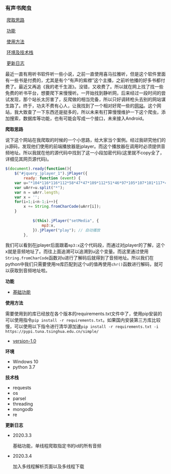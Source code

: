 ### 有声书爬虫

​	[爬取思路](#a)

​	[功能](#b)

​	[使用方法](#c)

​	[环境及技术栈](#d)

​	[更新日志](#e)

​	最近一直有用听书软件听一些小说，之前一直使用喜马拉雅听，但是这个软件里面有一些书是付费的，尤其是有个“有声的紫襟”这个主播，之前听他播的好多书都付费了。最近又再追《我的老千生涯》。没错，又收费了。所以就在网上找了找一些免费的听书平台，想要爬下来慢慢听。一开始找到静听网，后来经过一段时间的尝试发现，那个站长太厉害了，反爬做的相当完备，所以只好调转枪头去别的网站谋生路了。终于，功夫不费有心人，让我找到了一个相对好爬一些的[网站](https://www.ishuyin.com)。这个网站，我大致查了一下东西还是挺多的，所以未来有打算慢慢维护一下这个爬虫，添加搜索，数据库等功能，也有可能会写成一个接口，未来接入Android。

 <a id="a">**爬取思路**</a>

​	说下这个网站在我爬取的时候的一个小思路，给大家当个案例。经过我研究他们的js源码，发现他们使用的前端播放器是jplayer。而这个播放器在调用时必须提供音频地址。所以我就在他的源代码中找到了这一小段加密代码(这里就不copy全了，详细见其网页源代码)。

```js
$(document).ready(function(){ 
    $("#jquery_jplayer_1").jPlayer({ 
        ready: function (event) { 
    var u="*104*116*116*112*58*47*47*109*112*51*46*97*105*107*101*117*46*99*111*109*47*50*51*55*51*54*47*50*46*109*112*51*";
	var uArr=u.split("*");
	var n = uArr.length;
	var x = '';
	for(i=1;i<n-1;i++){
   		x += String.fromCharCode(uArr[i]);
	}
		
            $(this).jPlayer("setMedia", { 
                mp3:x, 
            }).jPlayer("play"); // 自动播放
        }, 
```

​	我们可以看到在jplayer后面跟着`mp3:x`这个代码段，而通过对jplayer的了解，这个x就是音频地址了。而往上面追溯可以追溯到u这个变量。而这里通过使用`String.fromCharCode`函数对u进行了解码后就得到了音频地址。所以我们在python中我们只需要使用re库匹配到这个u的值再使用`chr()`函数进行解码，就可以获取到音频地址啦。

<a id="b">**功能**</a>

- [基础功能](https://github.com/srx-2000/git_spider/tree/audioBook-1.0)

<a id="c">**使用方法**</a>

​	需要使用到的库已经放在各个版本的requirements.txt文件中了，使用pip安装的可以使用指令`pip install -r requirements.txt`。如果国内安装第三方库比较慢，可以使用以下指令进行清华源加速`pip install -r requirements.txt -i https://pypi.tuna.tsinghua.edu.cn/simple/`

*  [version-1.0](https://github.com/srx-2000/git_spider/tree/audioBook-1.0/#b)

<a id='d'>**环境**</a>

* Windows 10
* python 3.7

<a id='d'>**技术栈**</a>

- requests
- os
- parsel
- threading
- mongodb
- re

<a id='e'>**更新日志**</a>

* 2020.3.3

  基础功能，单线程爬取指定书的id的所有音频
  
* 2020.3.4

  加入多线程解析页面以及多线程下载